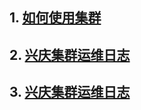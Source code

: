 ## 1.  [如何使用集群](https://github.com/xjtu-omics/cluster/blob/main/docs/uses.md)
## 2.  [兴庆集群运维日志](https://github.com/zhaohh52/cluster/blob/main/maintenance.md)
## 3.  [兴庆集群运维日志](https://github.com/zhaohh52/cluster/blob/main/maintenance1.md)
